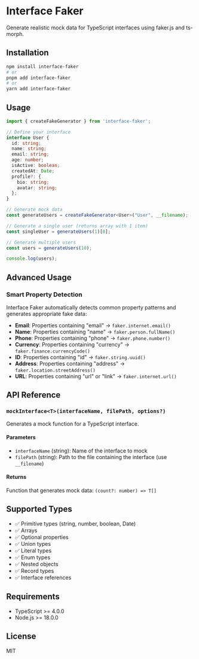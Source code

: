 # Interface Faker

Generate realistic mock data for TypeScript interfaces using faker.js and ts-morph.

## Installation

```bash
npm install interface-faker
# or
pnpm add interface-faker
# or
yarn add interface-faker
```

## Usage

```typescript
import { createFakeGenerator } from 'interface-faker';

// Define your interface
interface User {
  id: string;
  name: string;
  email: string;
  age: number;
  isActive: boolean;
  createdAt: Date;
  profile?: {
    bio: string;
    avatar: string;
  };
}

// Generate mock data
const generateUsers = createFakeGenerator<User>("User", __filename);

// Generate a single user (returns array with 1 item)
const singleUser = generateUsers(1)[0];

// Generate multiple users
const users = generateUsers(10);

console.log(users);
```

## Advanced Usage

### Smart Property Detection

Interface Faker automatically detects common property patterns and generates appropriate fake data:

- **Email**: Properties containing "email" → `faker.internet.email()`
- **Name**: Properties containing "name" → `faker.person.fullName()`
- **Phone**: Properties containing "phone" → `faker.phone.number()`
- **Currency**: Properties containing "currency" → `faker.finance.currencyCode()`
- **ID**: Properties containing "id" → `faker.string.uuid()`
- **Address**: Properties containing "address" → `faker.location.streetAddress()`
- **URL**: Properties containing "url" or "link" → `faker.internet.url()`

## API Reference

### `mockInterface<T>(interfaceName, filePath, options?)`

Generates a mock function for a TypeScript interface.

#### Parameters

- `interfaceName` (string): Name of the interface to mock
- `filePath` (string): Path to the file containing the interface (use `__filename`)

#### Returns

Function that generates mock data: `(count?: number) => T[]`

## Supported Types

- ✅ Primitive types (string, number, boolean, Date)
- ✅ Arrays
- ✅ Optional properties
- ✅ Union types
- ✅ Literal types
- ✅ Enum types
- ✅ Nested objects
- ✅ Record types
- ✅ Interface references

## Requirements

- TypeScript >= 4.0.0
- Node.js >= 18.0.0

## License

MIT
